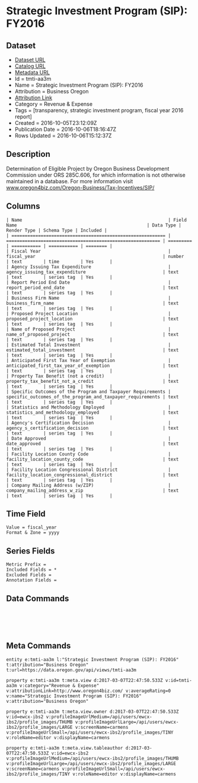# Strategic Investment Program (SIP): FY2016

## Dataset

* [Dataset URL](https://data.oregon.gov/api/views/tmti-aa3m/rows.json?max_rows=100)
* [Catalog URL](https://catalog.data.gov/dataset/strategic-investment-program-sip-fy2016)
* [Metadata URL](https://data.oregon.gov/api/views/tmti-aa3m)
* Id = tmti-aa3m
* Name = Strategic Investment Program (SIP): FY2016
* Attribution = Business Oregon
* [Attribution Link](http://www.oregon4biz.com/)
* Category = Revenue & Expense
* Tags = [transparency, strategic investment program, fiscal year 2016 report]
* Created = 2016-10-05T23:12:09Z
* Publication Date = 2016-10-06T18:16:47Z
* Rows Updated = 2016-10-06T15:12:37Z

## Description

Determination of Eligible Project by Oregon Business Development Commission under ORS 285C.606, for which information is not otherwise maintained in a database. For more information visit www.oregon4biz.com/Oregon-Business/Tax-Incentives/SIP/

## Columns

```ls
| Name                                                       | Field Name                                                 | Data Type | Render Type | Schema Type | Included | 
| ========================================================== | ========================================================== | ========= | =========== | =========== | ======== | 
| Fiscal Year                                                | fiscal_year                                                | number    | text        | time        | Yes      | 
| Agency Issuing Tax Expenditure                             | agency_issuing_tax_expenditure                             | text      | text        | series tag  | Yes      | 
| Report Period End Date                                     | report_period_end_date                                     | text      | text        | series tag  | Yes      | 
| Business Firm Name                                         | business_firm_name                                         | text      | text        | series tag  | Yes      | 
| Proposed Project Location                                  | proposed_project_location                                  | text      | text        | series tag  | Yes      | 
| Name of Proposed Project                                   | name_of_proposed_project                                   | text      | text        | series tag  | Yes      | 
| Estimated Total Investment                                 | estimated_total_investment                                 | text      | text        | series tag  | Yes      | 
| Anticipated First Tax Year of Exemption                    | anticipated_first_tax_year_of_exemption                    | text      | text        | series tag  | Yes      | 
| Property Tax Benefit (not a credit)                        | property_tax_benefit_not_a_credit                          | text      | text        | series tag  | Yes      | 
| Specific Outcomes of the Program and Taxpayer Requirements | specific_outcomes_of_the_program_and_taxpayer_requirements | text      | text        | series tag  | Yes      | 
| Statistics and Methodology Employed                        | statistics_and_methodology_employed                        | text      | text        | series tag  | Yes      | 
| Agency's Certification Decision                            | agency_s_certification_decision                            | text      | text        | series tag  | Yes      | 
| Date Approved                                              | date_approved                                              | text      | text        | series tag  | Yes      | 
| Facility Location County Code                              | facility_location_county_code                              | text      | text        | series tag  | Yes      | 
| Facility Location Congressional District                   | facility_location_congressional_district                   | text      | text        | series tag  | Yes      | 
| Company Mailing Address (w/ZIP)                            | company_mailing_address_w_zip                              | text      | text        | series tag  | Yes      | 
```

## Time Field

```ls
Value = fiscal_year
Format & Zone = yyyy
```

## Series Fields

```ls
Metric Prefix = 
Included Fields = *
Excluded Fields = 
Annotation Fields = 
```

## Data Commands

```ls





```

## Meta Commands

```ls
entity e:tmti-aa3m l:"Strategic Investment Program (SIP): FY2016" t:attribution="Business Oregon" t:url=https://data.oregon.gov/api/views/tmti-aa3m

property e:tmti-aa3m t:meta.view d:2017-03-07T22:47:50.533Z v:id=tmti-aa3m v:category="Revenue & Expense" v:attributionLink=http://www.oregon4biz.com/ v:averageRating=0 v:name="Strategic Investment Program (SIP): FY2016" v:attribution="Business Oregon"

property e:tmti-aa3m t:meta.view.owner d:2017-03-07T22:47:50.533Z v:id=ewcx-ibs2 v:profileImageUrlMedium=/api/users/ewcx-ibs2/profile_images/THUMB v:profileImageUrlLarge=/api/users/ewcx-ibs2/profile_images/LARGE v:screenName=carmens v:profileImageUrlSmall=/api/users/ewcx-ibs2/profile_images/TINY v:roleName=editor v:displayName=carmens

property e:tmti-aa3m t:meta.view.tableauthor d:2017-03-07T22:47:50.533Z v:id=ewcx-ibs2 v:profileImageUrlMedium=/api/users/ewcx-ibs2/profile_images/THUMB v:profileImageUrlLarge=/api/users/ewcx-ibs2/profile_images/LARGE v:screenName=carmens v:profileImageUrlSmall=/api/users/ewcx-ibs2/profile_images/TINY v:roleName=editor v:displayName=carmens
```